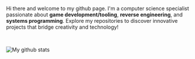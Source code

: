 Hi there and welcome to my github page. I'm a computer science specialist passionate about **game development/tooling**, **reverse engineering**, and **systems programming**. Explore my repositories to discover innovative projects that bridge creativity and technology!

<br>

![My github stats](https://github-readme-stats.vercel.app/api?username=hosseinmehrpooya&theme=dark&show_icons=true&bg_color=00000000)
